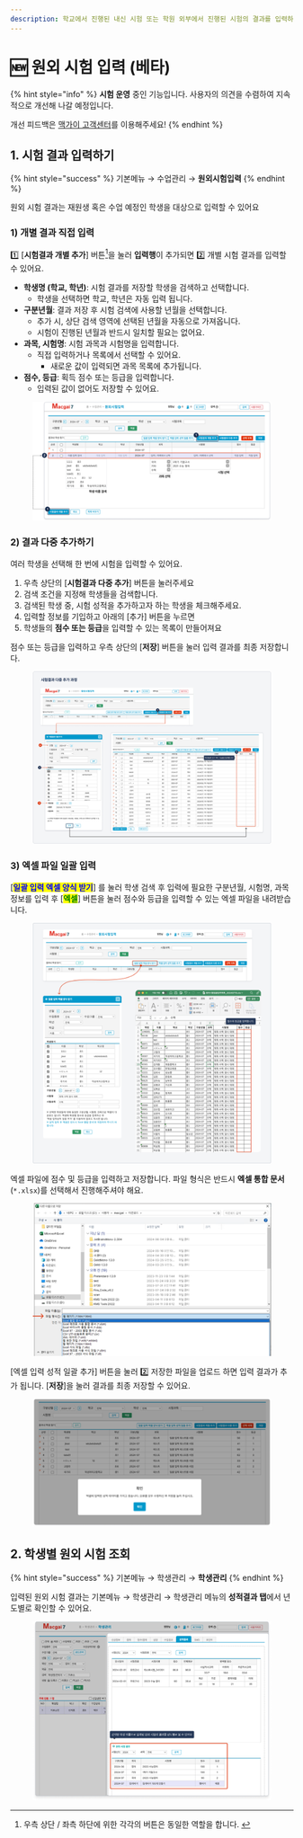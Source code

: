 ```yaml
---
description: 학교에서 진행된 내신 시험 또는 학원 외부에서 진행된 시험의 결과를 입력하고 학생별로 조회할 수 있어요.
---
```


# 🆕 원외 시험 입력 (베타)

{% hint style="info" %}
**시험 운영** 중인 기능입니다. 사용자의 의견을 수렴하여 지속적으로 개선해 나갈 예정입니다.

개선 피드백은 [맥가이 고객센터](https://macgai7.channel.io/home)를 이용해주세요!
{% endhint %}

## 1. 시험 결과 입력하기

{% hint style="success" %}
기본메뉴 →  수업관리 →  **원외시험입력**
{% endhint %}

원외 시험 결과는 재원생 혹은 수업 예정인 학생을 대상으로 입력할 수 있어요

### 1) 개별 결과 직접 입력

1️⃣ \[**시험결과 개별 추가**] 버튼[^1]을 눌러 **입력행**이 추가되면 2️⃣ 개별 시험 결과를 입력할 수 있어요.

* **학생명 (학교, 학년)**: 시험 결과를 저장할 학생을 검색하고 선택합니다.
  * 학생을 선택하면 학교, 학년은 자동 입력 됩니다.
* **구분년월**: 결과 저장 후 시험 검색에 사용할 년월을 선택합니다.
  * 추가 시, 상단 검색 영역에 선택된 년월을 자동으로 가져옵니다.
  * 시험이 진행된 년월과 반드시 일치할 필요는 없어요.
* **과목, 시험명**: 시험 과목과 시험명을 입력합니다.&#x20;
  * 직접 입력하거나 목록에서 선택할 수 있어요.
    * 새로운 값이 입력되면 과목 목록에 추가됩니다.
* **점수, 등급**: 획득 점수 또는 등급을 입력합니다.&#x20;
  * 입력된 값이 없어도 저장할 수 있어요.

<figure><img src="../.gitbook/assets/image (1) (1) (1).png" alt=""><figcaption></figcaption></figure>

### 2) 결과 다중 추가하기

여러 학생을 선택해 한 번에 시험을 입력할 수 있어요.&#x20;

1. 우측 상단의 \[**시험결과 다중 추가**] 버튼을 눌러주세요
2. 검색 조건을 지정해 학생들을 검색합니다.
3. 검색된 학생 중, 시험 성적을 추가하고자 하는 학생을 체크해주세요.
4. 입력할 정보를 기입하고 아래의 \[추가] 버튼을 누르면
5. 학생들의 **점수 또는 등급**을 입력할 수 있는 목록이 만들어져요

점수 또는 등급을 입력하고 우측 상단의 \[**저장**] 버튼을 눌러 입력 결과를 최종 저장합니다.

<figure><img src="../.gitbook/assets/image (7).png" alt=""><figcaption></figcaption></figure>

### 3) 엑셀 파일 일괄 입력

\[<mark style="color:blue;">**일괄 입력 엑셀 양식 받기**</mark>] 를 눌러 학생 검색 후 입력에 필요한 구분년월, 시험명, 과목 정보를 입력 후 \[<mark style="color:green;">**엑셀**</mark>] 버튼을 눌러 점수와 등급을 입력할 수 있는 엑셀 파일을 내려받습니다.

<figure><img src="../.gitbook/assets/image (4).png" alt=""><figcaption></figcaption></figure>

엑셀 파일에 점수 및 등급을 입력하고 저장합니다. 파일 형식은 반드시 **엑셀 통합 문서** (`*.xlsx`)를 선택해서 진행해주셔야 해요.

<figure><img src="../.gitbook/assets/image (2) (1) (1).png" alt=""><figcaption></figcaption></figure>

\[엑셀 입력 성적 일괄 추가] 버튼을 눌러 2️⃣ 저장한 파일을 업로드 하면 입력 결과가 추가 됩니다.  \[**저장**]을 눌러 결과를 최종 저장할 수 있어요.

<figure><img src="../.gitbook/assets/image (5).png" alt=""><figcaption></figcaption></figure>

## 2. 학생별 원외 시험 조회

{% hint style="success" %}
기본메뉴 →  학생관리 → **학생관리**
{% endhint %}

입력된 원외 시험 결과는 기본메뉴 → 학생관리 → 학생관리 메뉴의 **성적결과 탭**에서 년도별로 확인할 수 있어요.

<figure><img src="../.gitbook/assets/image (9).png" alt=""><figcaption></figcaption></figure>

[^1]: 우측 상단 / 좌측 하단에 위한 각각의 버튼은 동일한 역할을 합니다.&#x20;
